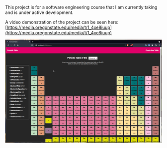 This project is for a software engineering course that I am currently taking
and is under active development.

A video demonstration of the project can be seen here:
[https://media.oregonstate.edu/media/t/1_4xe8iuup](https://media.oregonstate.edu/media/t/1_4xe8iuup)

![Periodic Table](./media/Peek-2022-02-13-12-32.gif)
